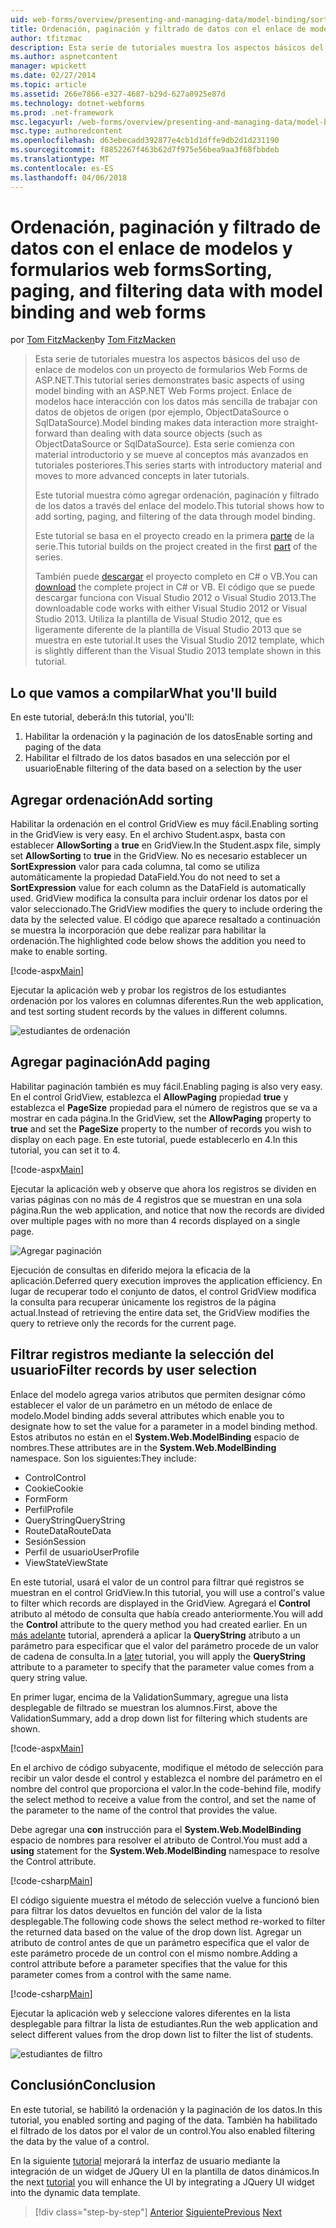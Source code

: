 ```yaml
---
uid: web-forms/overview/presenting-and-managing-data/model-binding/sorting-paging-and-filtering-data
title: Ordenación, paginación y filtrado de datos con el enlace de modelos y formularios web forms | Documentos de Microsoft
author: tfitzmac
description: Esta serie de tutoriales muestra los aspectos básicos del uso de enlace de modelos con un proyecto de formularios Web Forms de ASP.NET. Enlace de modelos hace interacción con los datos más directa-...
ms.author: aspnetcontent
manager: wpickett
ms.date: 02/27/2014
ms.topic: article
ms.assetid: 266e7866-e327-4687-b29d-627a0925e87d
ms.technology: dotnet-webforms
ms.prod: .net-framework
msc.legacyurl: /web-forms/overview/presenting-and-managing-data/model-binding/sorting-paging-and-filtering-data
msc.type: authoredcontent
ms.openlocfilehash: d63ebecadd392877e4cb1d1dffe9db2d1d231190
ms.sourcegitcommit: f8852267f463b62d7f975e56bea9aa3f68fbbdeb
ms.translationtype: MT
ms.contentlocale: es-ES
ms.lasthandoff: 04/06/2018
---
```

<a name="sorting-paging-and-filtering-data-with-model-binding-and-web-forms"></a><span data-ttu-id="5917c-104">Ordenación, paginación y filtrado de datos con el enlace de modelos y formularios web forms</span><span class="sxs-lookup"><span data-stu-id="5917c-104">Sorting, paging, and filtering data with model binding and web forms</span></span>
====================
<span data-ttu-id="5917c-105">por [Tom FitzMacken](https://github.com/tfitzmac)</span><span class="sxs-lookup"><span data-stu-id="5917c-105">by [Tom FitzMacken](https://github.com/tfitzmac)</span></span>

> <span data-ttu-id="5917c-106">Esta serie de tutoriales muestra los aspectos básicos del uso de enlace de modelos con un proyecto de formularios Web Forms de ASP.NET.</span><span class="sxs-lookup"><span data-stu-id="5917c-106">This tutorial series demonstrates basic aspects of using model binding with an ASP.NET Web Forms project.</span></span> <span data-ttu-id="5917c-107">Enlace de modelos hace interacción con los datos más sencilla de trabajar con datos de objetos de origen (por ejemplo, ObjectDataSource o SqlDataSource).</span><span class="sxs-lookup"><span data-stu-id="5917c-107">Model binding makes data interaction more straight-forward than dealing with data source objects (such as ObjectDataSource or SqlDataSource).</span></span> <span data-ttu-id="5917c-108">Esta serie comienza con material introductorio y se mueve al conceptos más avanzados en tutoriales posteriores.</span><span class="sxs-lookup"><span data-stu-id="5917c-108">This series starts with introductory material and moves to more advanced concepts in later tutorials.</span></span>
> 
> <span data-ttu-id="5917c-109">Este tutorial muestra cómo agregar ordenación, paginación y filtrado de los datos a través del enlace del modelo.</span><span class="sxs-lookup"><span data-stu-id="5917c-109">This tutorial shows how to add sorting, paging, and filtering of the data through model binding.</span></span>
> 
> <span data-ttu-id="5917c-110">Este tutorial se basa en el proyecto creado en la primera [parte](retrieving-data.md) de la serie.</span><span class="sxs-lookup"><span data-stu-id="5917c-110">This tutorial builds on the project created in the first [part](retrieving-data.md) of the series.</span></span>
> 
> <span data-ttu-id="5917c-111">También puede [descargar](https://go.microsoft.com/fwlink/?LinkId=286116) el proyecto completo en C# o VB.</span><span class="sxs-lookup"><span data-stu-id="5917c-111">You can [download](https://go.microsoft.com/fwlink/?LinkId=286116) the complete project in C# or VB.</span></span> <span data-ttu-id="5917c-112">El código que se puede descargar funciona con Visual Studio 2012 o Visual Studio 2013.</span><span class="sxs-lookup"><span data-stu-id="5917c-112">The downloadable code works with either Visual Studio 2012 or Visual Studio 2013.</span></span> <span data-ttu-id="5917c-113">Utiliza la plantilla de Visual Studio 2012, que es ligeramente diferente de la plantilla de Visual Studio 2013 que se muestra en este tutorial.</span><span class="sxs-lookup"><span data-stu-id="5917c-113">It uses the Visual Studio 2012 template, which is slightly different than the Visual Studio 2013 template shown in this tutorial.</span></span>


## <a name="what-youll-build"></a><span data-ttu-id="5917c-114">Lo que vamos a compilar</span><span class="sxs-lookup"><span data-stu-id="5917c-114">What you'll build</span></span>

<span data-ttu-id="5917c-115">En este tutorial, deberá:</span><span class="sxs-lookup"><span data-stu-id="5917c-115">In this tutorial, you'll:</span></span>

1. <span data-ttu-id="5917c-116">Habilitar la ordenación y la paginación de los datos</span><span class="sxs-lookup"><span data-stu-id="5917c-116">Enable sorting and paging of the data</span></span>
2. <span data-ttu-id="5917c-117">Habilitar el filtrado de los datos basados en una selección por el usuario</span><span class="sxs-lookup"><span data-stu-id="5917c-117">Enable filtering of the data based on a selection by the user</span></span>

## <a name="add-sorting"></a><span data-ttu-id="5917c-118">Agregar ordenación</span><span class="sxs-lookup"><span data-stu-id="5917c-118">Add sorting</span></span>

<span data-ttu-id="5917c-119">Habilitar la ordenación en el control GridView es muy fácil.</span><span class="sxs-lookup"><span data-stu-id="5917c-119">Enabling sorting in the GridView is very easy.</span></span> <span data-ttu-id="5917c-120">En el archivo Student.aspx, basta con establecer **AllowSorting** a **true** en GridView.</span><span class="sxs-lookup"><span data-stu-id="5917c-120">In the Student.aspx file, simply set **AllowSorting** to **true** in the GridView.</span></span> <span data-ttu-id="5917c-121">No es necesario establecer un **SortExpression** valor para cada columna, tal como se utiliza automáticamente la propiedad DataField.</span><span class="sxs-lookup"><span data-stu-id="5917c-121">You do not need to set a **SortExpression** value for each column as the DataField is automatically used.</span></span> <span data-ttu-id="5917c-122">GridView modifica la consulta para incluir ordenar los datos por el valor seleccionado.</span><span class="sxs-lookup"><span data-stu-id="5917c-122">The GridView modifies the query to include ordering the data by the selected value.</span></span> <span data-ttu-id="5917c-123">El código que aparece resaltado a continuación se muestra la incorporación que debe realizar para habilitar la ordenación.</span><span class="sxs-lookup"><span data-stu-id="5917c-123">The highlighted code below shows the addition you need to make to enable sorting.</span></span>

[!code-aspx[Main](sorting-paging-and-filtering-data/samples/sample1.aspx?highlight=5)]

<span data-ttu-id="5917c-124">Ejecutar la aplicación web y probar los registros de los estudiantes ordenación por los valores en columnas diferentes.</span><span class="sxs-lookup"><span data-stu-id="5917c-124">Run the web application, and test sorting student records by the values in different columns.</span></span>

![estudiantes de ordenación](sorting-paging-and-filtering-data/_static/image2.png)

## <a name="add-paging"></a><span data-ttu-id="5917c-126">Agregar paginación</span><span class="sxs-lookup"><span data-stu-id="5917c-126">Add paging</span></span>

<span data-ttu-id="5917c-127">Habilitar paginación también es muy fácil.</span><span class="sxs-lookup"><span data-stu-id="5917c-127">Enabling paging is also very easy.</span></span> <span data-ttu-id="5917c-128">En el control GridView, establezca el **AllowPaging** propiedad **true** y establezca el **PageSize** propiedad para el número de registros que se va a mostrar en cada página.</span><span class="sxs-lookup"><span data-stu-id="5917c-128">In the GridView, set the **AllowPaging** property to **true** and set the **PageSize** property to the number of records you wish to display on each page.</span></span> <span data-ttu-id="5917c-129">En este tutorial, puede establecerlo en 4.</span><span class="sxs-lookup"><span data-stu-id="5917c-129">In this tutorial, you can set it to 4.</span></span>

[!code-aspx[Main](sorting-paging-and-filtering-data/samples/sample2.aspx?highlight=5)]

<span data-ttu-id="5917c-130">Ejecutar la aplicación web y observe que ahora los registros se dividen en varias páginas con no más de 4 registros que se muestran en una sola página.</span><span class="sxs-lookup"><span data-stu-id="5917c-130">Run the web application, and notice that now the records are divided over multiple pages with no more than 4 records displayed on a single page.</span></span>

![Agregar paginación](sorting-paging-and-filtering-data/_static/image4.png)

<span data-ttu-id="5917c-132">Ejecución de consultas en diferido mejora la eficacia de la aplicación.</span><span class="sxs-lookup"><span data-stu-id="5917c-132">Deferred query execution improves the application efficiency.</span></span> <span data-ttu-id="5917c-133">En lugar de recuperar todo el conjunto de datos, el control GridView modifica la consulta para recuperar únicamente los registros de la página actual.</span><span class="sxs-lookup"><span data-stu-id="5917c-133">Instead of retrieving the entire data set, the GridView modifies the query to retrieve only the records for the current page.</span></span>

## <a name="filter-records-by-user-selection"></a><span data-ttu-id="5917c-134">Filtrar registros mediante la selección del usuario</span><span class="sxs-lookup"><span data-stu-id="5917c-134">Filter records by user selection</span></span>

<span data-ttu-id="5917c-135">Enlace del modelo agrega varios atributos que permiten designar cómo establecer el valor de un parámetro en un método de enlace de modelo.</span><span class="sxs-lookup"><span data-stu-id="5917c-135">Model binding adds several attributes which enable you to designate how to set the value for a parameter in a model binding method.</span></span> <span data-ttu-id="5917c-136">Estos atributos no están en el **System.Web.ModelBinding** espacio de nombres.</span><span class="sxs-lookup"><span data-stu-id="5917c-136">These attributes are in the **System.Web.ModelBinding** namespace.</span></span> <span data-ttu-id="5917c-137">Son los siguientes:</span><span class="sxs-lookup"><span data-stu-id="5917c-137">They include:</span></span>

- <span data-ttu-id="5917c-138">Control</span><span class="sxs-lookup"><span data-stu-id="5917c-138">Control</span></span>
- <span data-ttu-id="5917c-139">Cookie</span><span class="sxs-lookup"><span data-stu-id="5917c-139">Cookie</span></span>
- <span data-ttu-id="5917c-140">Form</span><span class="sxs-lookup"><span data-stu-id="5917c-140">Form</span></span>
- <span data-ttu-id="5917c-141">Perfil</span><span class="sxs-lookup"><span data-stu-id="5917c-141">Profile</span></span>
- <span data-ttu-id="5917c-142">QueryString</span><span class="sxs-lookup"><span data-stu-id="5917c-142">QueryString</span></span>
- <span data-ttu-id="5917c-143">RouteData</span><span class="sxs-lookup"><span data-stu-id="5917c-143">RouteData</span></span>
- <span data-ttu-id="5917c-144">Sesión</span><span class="sxs-lookup"><span data-stu-id="5917c-144">Session</span></span>
- <span data-ttu-id="5917c-145">Perfil de usuario</span><span class="sxs-lookup"><span data-stu-id="5917c-145">UserProfile</span></span>
- <span data-ttu-id="5917c-146">ViewState</span><span class="sxs-lookup"><span data-stu-id="5917c-146">ViewState</span></span>

<span data-ttu-id="5917c-147">En este tutorial, usará el valor de un control para filtrar qué registros se muestran en el control GridView.</span><span class="sxs-lookup"><span data-stu-id="5917c-147">In this tutorial, you will use a control's value to filter which records are displayed in the GridView.</span></span> <span data-ttu-id="5917c-148">Agregará el **Control** atributo al método de consulta que había creado anteriormente.</span><span class="sxs-lookup"><span data-stu-id="5917c-148">You will add the **Control** attribute to the query method you had created earlier.</span></span> <span data-ttu-id="5917c-149">En un [más adelante](using-query-string-values-to-retrieve-data.md) tutorial, aprenderá a aplicar la **QueryString** atributo a un parámetro para especificar que el valor del parámetro procede de un valor de cadena de consulta.</span><span class="sxs-lookup"><span data-stu-id="5917c-149">In a [later](using-query-string-values-to-retrieve-data.md) tutorial, you will apply the **QueryString** attribute to a parameter to specify that the parameter value comes from a query string value.</span></span>

<span data-ttu-id="5917c-150">En primer lugar, encima de la ValidationSummary, agregue una lista desplegable de filtrado se muestran los alumnos.</span><span class="sxs-lookup"><span data-stu-id="5917c-150">First, above the ValidationSummary, add a drop down list for filtering which students are shown.</span></span>

[!code-aspx[Main](sorting-paging-and-filtering-data/samples/sample3.aspx?highlight=3-11)]

<span data-ttu-id="5917c-151">En el archivo de código subyacente, modifique el método de selección para recibir un valor desde el control y establezca el nombre del parámetro en el nombre del control que proporciona el valor.</span><span class="sxs-lookup"><span data-stu-id="5917c-151">In the code-behind file, modify the select method to receive a value from the control, and set the name of the parameter to the name of the control that provides the value.</span></span>

<span data-ttu-id="5917c-152">Debe agregar una **con** instrucción para el **System.Web.ModelBinding** espacio de nombres para resolver el atributo de Control.</span><span class="sxs-lookup"><span data-stu-id="5917c-152">You must add a **using** statement for the **System.Web.ModelBinding** namespace to resolve the Control attribute.</span></span>

[!code-csharp[Main](sorting-paging-and-filtering-data/samples/sample4.cs)]

<span data-ttu-id="5917c-153">El código siguiente muestra el método de selección vuelve a funcionó bien para filtrar los datos devueltos en función del valor de la lista desplegable.</span><span class="sxs-lookup"><span data-stu-id="5917c-153">The following code shows the select method re-worked to filter the returned data based on the value of the drop down list.</span></span> <span data-ttu-id="5917c-154">Agregar un atributo de control antes de que un parámetro especifica que el valor de este parámetro procede de un control con el mismo nombre.</span><span class="sxs-lookup"><span data-stu-id="5917c-154">Adding a control attribute before a parameter specifies that the value for this parameter comes from a control with the same name.</span></span>

[!code-csharp[Main](sorting-paging-and-filtering-data/samples/sample5.cs)]

<span data-ttu-id="5917c-155">Ejecutar la aplicación web y seleccione valores diferentes en la lista desplegable para filtrar la lista de estudiantes.</span><span class="sxs-lookup"><span data-stu-id="5917c-155">Run the web application and select different values from the drop down list to filter the list of students.</span></span>

![estudiantes de filtro](sorting-paging-and-filtering-data/_static/image6.png)

## <a name="conclusion"></a><span data-ttu-id="5917c-157">Conclusión</span><span class="sxs-lookup"><span data-stu-id="5917c-157">Conclusion</span></span>

<span data-ttu-id="5917c-158">En este tutorial, se habilitó la ordenación y la paginación de los datos.</span><span class="sxs-lookup"><span data-stu-id="5917c-158">In this tutorial, you enabled sorting and paging of the data.</span></span> <span data-ttu-id="5917c-159">También ha habilitado el filtrado de los datos por el valor de un control.</span><span class="sxs-lookup"><span data-stu-id="5917c-159">You also enabled filtering the data by the value of a control.</span></span>

<span data-ttu-id="5917c-160">En la siguiente [tutorial](integrating-jquery-ui.md) mejorará la interfaz de usuario mediante la integración de un widget de JQuery UI en la plantilla de datos dinámicos.</span><span class="sxs-lookup"><span data-stu-id="5917c-160">In the next [tutorial](integrating-jquery-ui.md) you will enhance the UI by integrating a JQuery UI widget into the dynamic data template.</span></span>

> [!div class="step-by-step"]
> <span data-ttu-id="5917c-161">[Anterior](updating-deleting-and-creating-data.md)
> [Siguiente](integrating-jquery-ui.md)</span><span class="sxs-lookup"><span data-stu-id="5917c-161">[Previous](updating-deleting-and-creating-data.md)
[Next](integrating-jquery-ui.md)</span></span>
